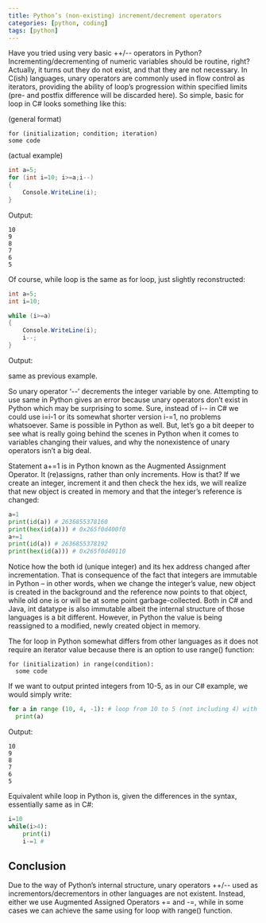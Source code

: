 ```yaml
---
title: Python’s (non-existing) increment/decrement operators
categories: [python, coding]
tags: [python]
---
```


Have you tried using very basic ++/-- operators in Python? Incrementing/decrementing of numeric variables should be routine, right? Actually, it turns out they do not exist, and that they are not necessary. In C(ish) languages, unary operators are commonly used in flow control as iterators, providing the ability of loop’s progression within specified limits (pre- and postfix difference will be discarded here). So simple, basic for loop in C# looks something like this:

(general format)
```
for (initialization; condition; iteration)
some code
```

(actual example)
```c#
int a=5;
for (int i=10; i>=a;i--)
{
    Console.WriteLine(i);
}
```
Output:
```
10
9
8
7
6
5
```

Of course, while loop is the same as for loop, just slightly reconstructed:

```c#
int a=5;
int i=10;

while (i>=a)
{
    Console.WriteLine(i);
    i--;
}
```

Output:

same as previous example.

So unary operator ‘--’ decrements the integer variable by one. Attempting to use same in Python gives an error because unary operators don’t exist in Python which may be surprising to some. Sure, instead of i-- in C# we could use i=i-1 or its somewhat shorter version i-=1, no problems whatsoever. Same is possible in Python as well. But, let’s go a bit deeper to see what is really going behind the scenes in Python when it comes to variables changing their values, and why the nonexistence of unary operators isn’t a big deal.

Statement a+=1 is in Python known as the Augmented Assignment Operator. It (re)assigns, rather than only increments. How is that? If we create an integer, increment it and then check the hex ids, we will realize that new object is created in memory and that the integer’s reference is changed:

```python
a=1
print(id(a)) # 2636855378160
print(hex(id(a))) # 0x265f0d400f0
a+=1
print(id(a)) # 2636855378192
print(hex(id(a))) # 0x265f0d40110
```

Notice how the both id (unique integer) and its hex address changed after incrementation. That is consequence of the fact that integers are immutable in Python – in other words, when we change the integer’s value, new object is created in the background and the reference now points to that object, while old one is or will be at some point garbage-collected. Both in C# and Java, int datatype is also immutable albeit the internal structure of those languages is a bit different. However, in Python the value is being reassigned to a modified, newly created object in memory. 

The for loop in Python somewhat differs from other languages as it does not require an iterator value because there is an option to use range() function:
```
for (initialization) in range(condition):
  some code
```

If we want to output printed integers from 10-5, as in our C# example, we would simply write:
```python
for a in range (10, 4, -1): # loop from 10 to 5 (not including 4) with -1 incrementation
  print(a)
```
Output:
```
10
9
8
7
6
5
```
Equivalent while loop in Python is, given the differences in the syntax, essentially same as in C#:
```python
i=10
while(i>4):
    print(i)
    i-=1 # 
```

## Conclusion
Due to the way of Python’s internal structure, unary operators ++/-- used as incrementors/decrementors in other languages are not existent. Instead, either we use Augmented Assigned Operators += and -=, while in some cases we can achieve the same using for loop with range() function. 

